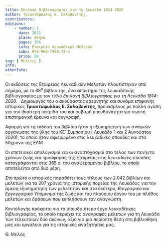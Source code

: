 ```yaml
---
title: Επιλογή Βιβλιογραφίας για τη Λευκάδα 1814-2020
author: Τριαντάφυλλος Ε. Σκλαβενίτης,
contributors:
editions:
    - number: 1
      date: 2021
      place: Αθήνα
      pages: 376
      info: Εταιρεία Λευκαδικών Μελετών
      isbn: 978-960-7498-72-4
      price: 20
tag: [ Μελέτες ]
info:
otherInfo:
---
```


Οι εκδόσεις της Εταιρείας Λευκαδικών Μελετών πλουτίστηκαν από σήμερα, με το 88<sup>ο</sup> βιβλίο της, ένα απόκτημα της λευκαδίτικης βιβλιογραφίας με τον τίτλο *Επιλογή Βιβλιογραφίας για τη Λευκάδα 1814-2020*.
 
Δημιουργός του ο ακούραστος ερευνητής και συνάμα επιφανής ιστορικός **Τριαντάφυλλος Ε. Σκλαβενίτης**, προικισμένος με πολλή αγάπη για την ιδιαίτερη πατρίδα του και σοβαρή υπευθυνότητα για σωστή επιστημονική έρευνα και συγγραφή.

Αφορμή για τη έκδοση του βιβλίου ήταν η εξυπηρέτηση των αναγκών οργάνωσης της ύλης του ΚΕ΄ Συμποσίου \( Λευκάδα 1 και 2 Αυγούστου 2020\), το οποίο ήταν αφιερωμένο στις λευκαδικές σπουδές και στα 50χρονα της ΕΛΜ.

Οι επετειακοί απολογισμοί και οι αναστοχασμοί στο τέλος των πενήντα χρόνων ζωής και προσφοράς της Εταιρείας  στις λευκαδικές σπουδές καταγράφονται στις 365 σ. του αναφερόμενου βιβλίου, το οποίο αποτελείται από δυο μέρη.

Στο πρώτο ο ιστορικός παραθέτει τους τίτλους των 2.042 βιβλίων και μελετών για τα 207 χρόνια της ιστορικής πορείας της Λευκάδας για την άμεση εξυπηρέτηση των μελετητών και στο δεύτερο, *Βιογραφικό και Εργογραφικό Υπόμνημα* της ζωής και του πλούσιου έργου του με πλήθος μελετών και δράσεων που εκπλήσσουν τον αναγνώστη.

Κοντολογής πρόκειται για το σπουδαιότερο έργο λευκαδίτικης βιβλιογραφίας, το οποίο περιέχει τις αναγραφές μελετών για τη Λευκάδα των τελευταίων δύο αιώνων, άξιο για μια περίοπτη θέση στη βιβλιοθήκη μας και εργαλείο για τις ιστορικές αναζητήσεις μας.

Θ. Μελάς
